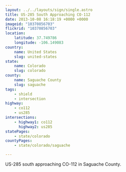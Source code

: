 ```yaml
---
layout: ../../layouts/sign/single.astro
title: US-285 South Approaching CO-112
date: 2013-10-08 16:18:19 +0000 +0000
imageid: "10370856703"
flickrid: "10370856703"
location:
    latitude: 37.749786
    longitude: -106.149083
country:
    name: United States
    slug: united-states
state:
    name: Colorado
    slug: colorado
county:
    name: Saguache County
    slug: saguache
tags:
    - shield
    - intersection
highway:
    - co112
    - us285
intersections:
    - highway1: co112
      highway2: us285
statePages:
    - state/colorado
countyPages:
    - state/colorado/saguache

---
```

US-285 south approaching CO-112 in Saguache County.